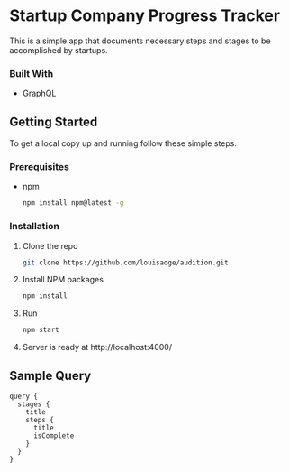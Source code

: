 # Startup Company Progress Tracker

This is a simple app that documents necessary steps and stages to be accomplished by startups.

### Built With

* GraphQL

## Getting Started

To get a local copy up and running follow these simple steps.

### Prerequisites

* npm
  ```sh
  npm install npm@latest -g
  ```

### Installation

1. Clone the repo
   ```sh
   git clone https://github.com/louisaoge/audition.git
   ```
2. Install NPM packages
   ```sh
   npm install
   ```
3. Run
   ```sh
   npm start
   ```
4. Server is ready at http://localhost:4000/


## Sample Query
```
query {
  stages {
    title
    steps {
      title
      isComplete
    }
  }
}
```
